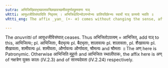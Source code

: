 ```yaml
---
sutra: अभिजिद्बिदभृच्छालावच्छिखावच्छमीवदूर्णावछ्रुमदणा यञ्
vRtti: आयुधजीविसंघादिति निवृत्तम् । अभिजिदादिभ्योऽणन्तेभ्यः प्रातिपदिकेभ्यः स्वार्थे यञ् प्रत्ययो भवति ॥
vRtti_eng: The affix _yan_ (+- अ) comes without changing the sense, after the words _abhijit_, _bidabhrit_, _salavat_, _sikhavat_, _samivat_, _urnavat_ and _srumat_, when those words end in the Patronymic affix अण् ॥

---
```

The _anuvritti_ of आयुधजीविसंघात् ceases. Thus अभिजितोऽपत्वम् = आभिजित्, add यञ् to this, आभिजित्यः; pl. आभिजिताः, बैदभृत्यः pl. बैदभृताः, शालावत्यः pl. शालावताः, pl. शैखावत्यः pl. शैखावताः, शामीवत्यः pl. शामीवताः, और्णावत्यः और्णावता, श्रौमत्यः and श्रौमताः ॥ The अण् here is Patronymic. Otherwise आभिजिति मुहूर्त्तः and आभिजितः स्थालीपाकः, the affix here is अण् of नक्षत्रेण युक्तः कालः (IV.2.3) and of सास्यदेवता (IV.2.24) respectively.